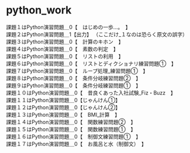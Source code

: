 # python_work

課題１はPython演習問題＿0【　はじめの一歩…。　】  
課題２はPython演習問題＿1【出力】 （ここだけ_１なのは恐らく原文の誤字）  
課題３はPython演習問題＿0【　計算のキホン　】  
課題４はPython演習問題＿0【　素数の判定　】  
課題５はPython演習問題＿0【　リストの利用　】  
課題６はPython演習問題＿0【　リストとディクショナリ練習問題①　】  
課題７はPython演習問題＿0【　ループ処理_練習問題①　】  
課題８はPython演習問題＿0【　条件分岐練習問題②　】  
課題９はPython演習問題＿0【　条件分岐練習問題①　】  
課題１０はPython演習問題＿0【　昔良くあった入社試験_Fiz・Buzz　】  
課題１１はPython演習問題＿0【じゃんけん①】  
課題１２はPython演習問題＿0【じゃんけん②】  
課題１３はPython演習問題＿0【　BMI_計算　】  
課題１４はPython演習問題＿0【　関数練習問題②　】  
課題１５はPython演習問題＿0【　関数練習問題①　】  
課題１６はPython演習問題＿0【　制御文練習問題①　】  
課題１７はPython演習問題＿0【　お風呂と水（制御文）　】  


